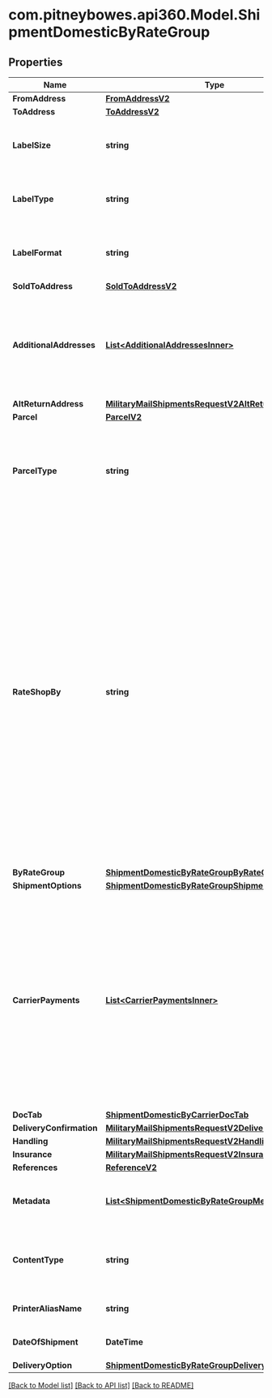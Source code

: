 # com.pitneybowes.api360.Model.ShipmentDomesticByRateGroup

## Properties

Name | Type | Description | Notes
------------ | ------------- | ------------- | -------------
**FromAddress** | [**FromAddressV2**](FromAddressV2.md) |  | 
**ToAddress** | [**ToAddressV2**](ToAddressV2.md) |  | 
**LabelSize** | **string** | Defines the label size of the Shipment, that is, the Shipping Label is available in different Doc Size. &lt;br /&gt; &#x60;Max length &#x3D; 10&#x60; | 
**LabelType** | **string** | Defines the type of the Shipment. QR_CODE supported for carrier USPS only as of now. &lt;br /&gt; &#x60;Max length &#x3D; 14&#x60; | 
**LabelFormat** | **string** | \&quot;Defines the file/format in which the label is printed.&lt;br /&gt; QR_CODE can be generated only in GIF format. &#x60;Max length &#x3D; 14&#x60;\&quot;  | 
**SoldToAddress** | [**SoldToAddressV2**](SoldToAddressV2.md) |  | [optional] 
**AdditionalAddresses** | [**List&lt;AdditionalAddressesInner&gt;**](AdditionalAddressesInner.md) | A list of additional addresses associated with the shipment.  - Each object includes an address and its designated type, such as BROKER or other parties involved in customs or shipping processes.  - Additional address could be domestic or International both.   | [optional] 
**AltReturnAddress** | [**MilitaryMailShipmentsRequestV2AltReturnAddress**](MilitaryMailShipmentsRequestV2AltReturnAddress.md) |  | [optional] 
**Parcel** | [**ParcelV2**](ParcelV2.md) |  | [optional] 
**ParcelType** | **string** | Parcel Type is required for creating a shipment while rating a parcel, which varies as per Carrier selection.&lt;br /&gt; ParcelType can have categories like Package, Envelopes, Paks, Boxes, Tube, etc. &lt;br /&gt; &#x60;Max length &#x3D; 30&#x60;  | [optional] 
**RateShopBy** | **string** | RateShop, which is attached to an Enterprise or Location, is done through three approaches: by Carrier, by RateGroup, and by Ruleset. &lt;br /&gt;  Through Carrier, customers can choose the carriers as per requirement, based on which services, parcel types, and special services can be selected, and RateShop is done. &lt;br /&gt; Through RateGroup, customers can select the RateGroup, which has been divided into two categories: Cheapest (w.r.t. price) and Fastest (w.r.t. delivery hours). &lt;br /&gt; Through Ruleset, customers can define the Condition/rule for selecting carriers and their services, so they do not need to worry for Rate Shopping every time they create Shipment. For example, For a particular location, they can set one definite carrier, or apply RateGroup - Cheapest/Fastest. Similarly, for a particular amount like below $1000 Dollars, they can select a definite carrier service, based on RateGroup. | [optional] 
**ByRateGroup** | [**ShipmentDomesticByRateGroupByRateGroup**](ShipmentDomesticByRateGroupByRateGroup.md) |  | [optional] 
**ShipmentOptions** | [**ShipmentDomesticByRateGroupShipmentOptions**](ShipmentDomesticByRateGroupShipmentOptions.md) |  | [optional] 
**CarrierPayments** | [**List&lt;CarrierPaymentsInner&gt;**](CarrierPaymentsInner.md) | Defines how carrier charges are billed to a third party. Use this field to specify  account and charge type details for transportation and/or duties and taxes. This  field is optional and currently supported for FedEx, UPS, and DHL Express.  - If no &#x60;party&#x60; (who will pay for TRANSPORTATION_CHARGES or duties and taxes) is explicitly specified during shipment creation, the charges will automatically default to the sender (shipper). To direct charges to a different party, the appropriate bill-to details must be provided in the request.  | [optional] 
**DocTab** | [**ShipmentDomesticByCarrierDocTab**](ShipmentDomesticByCarrierDocTab.md) |  | [optional] 
**DeliveryConfirmation** | [**MilitaryMailShipmentsRequestV2DeliveryConfirmation**](MilitaryMailShipmentsRequestV2DeliveryConfirmation.md) |  | [optional] 
**Handling** | [**MilitaryMailShipmentsRequestV2Handling**](MilitaryMailShipmentsRequestV2Handling.md) |  | [optional] 
**Insurance** | [**MilitaryMailShipmentsRequestV2Insurance**](MilitaryMailShipmentsRequestV2Insurance.md) |  | [optional] 
**References** | [**ReferenceV2**](ReferenceV2.md) |  | [optional] 
**Metadata** | [**List&lt;ShipmentDomesticByRateGroupMetadataInner&gt;**](ShipmentDomesticByRateGroupMetadataInner.md) | Additional metadata that needs to be stored for this shipment can be added here.&lt;br /&gt; For now, &#39;Cost Account Name&#39; is supported. | [optional] 
**ContentType** | **string** | Specifies how the label content is encoded.&lt;br/&gt; URL is supported for &#x60;PDF&#x60; and &#x60;GIF&#x60;. &lt;br/&gt; BASE64 is supported for &#x60;ZPL2&#x60;, &#x60;PNG&#x60;, and &#x60;GIF&#x60;.  | [optional] 
**PrinterAliasName** | **string** | Refers to a printer connected (directly or via network) to a computer. &#x60;Max length &#x3D; 60&#x60; | [optional] 
**DateOfShipment** | **DateTime** | The date when shipment is created/shipped. The format of the Date is YYYY-MM-DD. | [optional] 
**DeliveryOption** | [**ShipmentDomesticByRateGroupDeliveryOption**](ShipmentDomesticByRateGroupDeliveryOption.md) |  | [optional] 

[[Back to Model list]](../../README.md#documentation-for-models) [[Back to API list]](../../README.md#documentation-for-api-endpoints) [[Back to README]](../../README.md)


